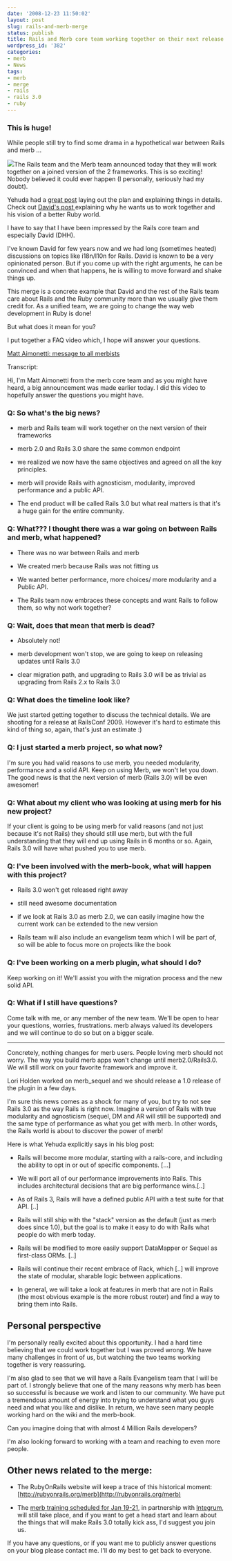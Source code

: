 ```yaml
---
date: '2008-12-23 11:50:02'
layout: post
slug: rails-and-merb-merge
status: publish
title: Rails and Merb core team working together on their next release
wordpress_id: '382'
categories:
- merb
- News
tags:
- merb
- merge
- rails
- rails 3.0
- ruby
---
```


### This is huge!


While people still try to find some drama in a hypothetical war between Rails and merb ...

![](http://merbist.com/wp-content/uploads/2008/12/surprise1-296x300.jpg)The Rails team and the Merb team announced today that they will work together on a joined version of the 2 frameworks. This is so exciting! Nobody believed it could ever happen (I personally, seriously had my doubt).

Yehuda had a [great post](http://yehudakatz.com/2008/12/23/rails-and-merb-merge/) laying out the plan and explaining things in details. Check out [David's post ](http://weblog.rubyonrails.org/2008/12/23/merb-gets-merged-into-rails-3)explaining why he wants us to work together and his vision of a better Ruby world.

I have to say that I have been impressed by the Rails core team and especially David (DHH).

I've known David for few years now and we had long (sometimes heated) discussions on topics like i18n/l10n for Rails. David is known to be a very opinionated person. But if you come up with the right arguments, he can be convinced and when that happens, he is willing to move forward and shake things up.

This merge is a concrete example that David and the rest of the Rails team care about Rails and the Ruby community more than we usually give them credit for. As a unified team, we are going to change the way web development in Ruby is done!

But what does it mean for you?

I put together a FAQ video which, I hope will answer your questions.


[Matt Aimonetti: message to all merbists](http://vimeo.com/2607919)

Transcript:

Hi, I'm Matt Aimonetti from the merb core team and as you might have heard, a big announcement was made earlier today.
I did this video to hopefully answer the questions you might have.


### Q: So what's the big news?





	
  * merb and Rails team will work together on the next version of their frameworks

	
  * merb 2.0 and Rails 3.0 share the same common endpoint

	
  * we realized we now have the same objectives and agreed on all the key principles.

	
  * merb will provide Rails with agnosticism, modularity, improved performance and a public API.

	
  * The end product will be called Rails 3.0 but what real matters is that it's a huge gain for the entire community.




### Q: What??? I thought there was a war going on between Rails and merb, what happened?





	
  * There was no war between Rails and merb

	
  * We created merb because Rails was not fitting us

	
  * We wanted better performance, more choices/ more modularity and a Public API.

	
  * The Rails team now embraces these concepts and want Rails to follow them, so why not work together?




### Q: Wait, does that mean that merb is dead?





	
  * Absolutely not!

	
  * merb development won't stop, we are going to keep on releasing updates until Rails 3.0

	
  * clear migration path, and upgrading to Rails 3.0 will be as trivial as upgrading from Rails 2.x to Rails 3.0




### Q: What does the timeline look like?


We just started getting together to discuss the technical details. We are shooting for a release at RailsConf 2009. However it's hard to estimate this kind of thing so, again, that's just an estimate :)


### Q: I just started a merb project, so what now?


I'm sure you had valid reasons to use merb, you needed modularity, performance and a solid API.
Keep on using Merb, we won't let you down. The good news is that the next version of merb (Rails 3.0) will be even awesomer!


### Q: What about my client who was looking at using merb for his new project?


If your client is going to be using merb for valid reasons (and not just because it's not Rails) they should still use merb, but with the full understanding that they will end up using Rails in 6 months or so. Again, Rails 3.0 will have what pushed you to use merb.


### Q: I've been involved with the merb-book, what will happen with this project?





	
  * Rails 3.0 won't get released right away

	
  * still need awesome documentation

	
  * if we look at Rails 3.0 as merb 2.0, we can easily imagine how the current work can be extended to the new version

	
  * Rails team will also include an evangelism team which I will be part of, so will be able to focus more on projects like the book




### Q: I've been working on a merb plugin, what should I do?


Keep working on it! We'll assist you with the migration process and the new solid API.


### Q: What if I still have questions?


Come talk with me, or any member of the new team. We'll be open to hear your questions, worries, frustrations.
merb always valued its developers and we will continue to do so but on a bigger scale.



* * *

Concretely, nothing changes for merb users. People loving merb should not worry. The way you build merb apps won't change until merb2.0/Rails3.0. We will still work on your favorite framework and improve it.

Lori Holden worked on merb_sequel and we should release a 1.0 release of the plugin in a few days.

I'm sure this news comes as a shock for many of you, but try to not see Rails 3.0 as the way Rails is right now. Imagine a version of Rails with true modularity and agnosticism (sequel, DM and AR will still be supported) and the same type of performance as what you get with merb. In other words, the Rails world is about to discover the power of merb!

Here is what Yehuda explicitly says in his blog post:



	
  * Rails will become more modular, starting with a rails-core, and including the ability to opt in or out of specific components. [...]

	
  * We will port all of our performance improvements into Rails. This includes architectural decisions that are big performance wins.[..]

	
  * As of Rails 3, Rails will have a defined public API with a test suite for that API. [..]

	
  * Rails will still ship with the "stack" version as the default (just as merb does since 1.0), but the goal is to make it easy to do with Rails what people do with merb today.

	
  * Rails will be modified to more easily support DataMapper or Sequel as first-class ORMs. [..]

	
  * Rails will continue their recent embrace of Rack, which [..] will improve the state of modular, sharable logic between applications.

	
  * In general, we will take a look at features in merb that are not in Rails (the most obvious example is the more robust router) and find a way to bring them into Rails.




## Personal perspective


I'm personally really excited about this opportunity. I had a hard time believing that we could work together but I was proved wrong. We have many challenges in front of us, but watching the two teams working together is very reassuring.

I'm also glad to see that we will have a Rails Evangelism team that I will be part of. I strongly believe that one of the many reasons why merb has been so successful is because we work and listen to our community. We have put a tremendous amount of energy into trying to understand what you guys need and what you like and dislike. In return, we have seen many people working hard on the wiki and the merb-book.

Can you imagine doing that with almost 4 Million Rails developers?

I'm also looking forward to working with a team and reaching to even more people.


## Other news related to the merge:





	
  * The RubyOnRails website will keep a trace of this historical moment: [http://rubyonrails.org/merb](http://rubyonrails.org/merb)

	
  * The [merb training scheduled for Jan 19-21](http://merbclass.com/), in partnership with [Integrum](http://integrumtech.com/), will still take place, and if you want to get a head start and learn about the things that will make Rails 3.0 totally kick ass, I'd suggest you join us.


If you have any questions, or if you want me to publicly answer questions on your blog please contact me. I'll do my best to get back to everyone.
